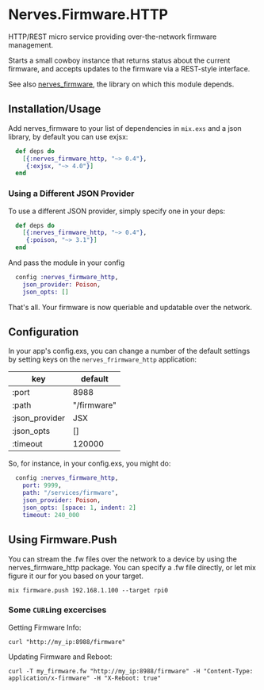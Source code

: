 # Nerves.Firmware.HTTP

HTTP/REST micro service providing over-the-network firmware management.

Starts a small cowboy instance that returns status about the
current firmware, and accepts updates to the firmware via a REST-style interface.

See also [nerves_firmware](https://github.com/nerves-project/nerves_firmware), the library
on which this module depends.

## Installation/Usage

Add nerves_firmware to your list of dependencies in `mix.exs` and a json library,
by default you can use exjsx:
```elixir
  def deps do
    [{:nerves_firmware_http, "~> 0.4"},
     {:exjsx, "~> 4.0"}]
  end
```

### Using a Different JSON Provider

To use a different JSON provider, simply specify one in your deps:
```elixir
  def deps do
    [{:nerves_firmware_http, "~> 0.4"},
     {:poison, "~> 3.1"}]
  end
```
And pass the module in your config

```elixir
  config :nerves_firmware_http,
    json_provider: Poison,
    json_opts: []
```


That's all. Your firmware is now queriable and updatable over the network.

## Configuration
In your app's config.exs, you can change a number of the default settings
by setting keys on the `nerves_frirmware_http` application:

| key            | default              |
|----------------|----------------------|
| :port          | 8988                 |
| :path          | "/firmware"          |
| :json_provider | JSX                  |
| :json_opts     | []                   |
| :timeout       | 120000               |

So, for instance, in your config.exs, you might do:

```elixir
  config :nerves_firmware_http,
    port: 9999,
    path: "/services/firmware",
    json_provider: Poison,
    json_opts: [space: 1, indent: 2]
    timeout: 240_000
```
## Using Firmware.Push

You can stream the .fw files over the network to a device by using the nerves_firmware_http package. You can specify a .fw file directly, or let mix figure it our for you based on your target.

`mix firmware.push 192.168.1.100 --target rpi0`

### Some `CURL`ing excercises

Getting Firmware Info:

    curl "http://my_ip:8988/firmware"

Updating Firmware and Reboot:

    curl -T my_firmware.fw "http://my_ip:8988/firmware" -H "Content-Type: application/x-firmware" -H "X-Reboot: true"
